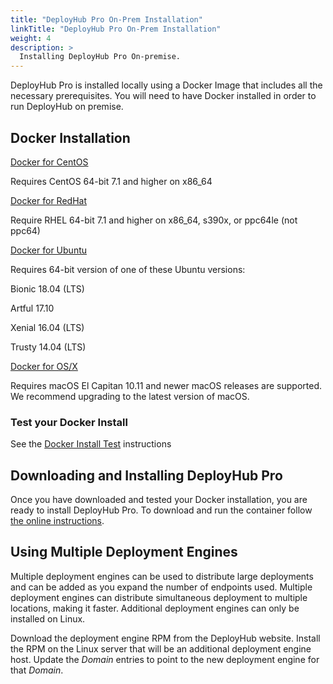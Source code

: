 ```yaml
---
title: "DeployHub Pro On-Prem Installation"
linkTitle: "DeployHub Pro On-Prem Installation"
weight: 4
description: >
  Installing DeployHub Pro On-premise.
---
```

DeployHub Pro is installed locally using a Docker Image that includes all the necessary prerequisites. You will need to have Docker installed in order to run DeployHub on premise.

## Docker Installation

[Docker for CentOS](https://docs.docker.com/install/linux/docker-ce/centos/)

Requires CentOS 64-bit 7.1 and higher on x86\_64

[Docker for RedHat](https://docs.docker.com/install/linux/docker-ee/rhel/)

Require RHEL 64-bit 7.1 and higher on x86\_64, s390x, or ppc64le (not ppc64)

[Docker for Ubuntu](https://docs.docker.com/install/linux/docker-ce/ubuntu/)

Requires 64-bit version of one of these Ubuntu versions:

Bionic 18.04 (LTS)

Artful 17.10

Xenial 16.04 (LTS)

Trusty 14.04 (LTS)

[Docker for OS/X](https://docs.docker.com/docker-for-mac/install/)

Requires macOS El Capitan 10.11 and newer macOS releases are supported. We recommend upgrading to the latest version of macOS.

### Test your Docker Install

See the [Docker Install Test](https://docs.docker.com/get-started/#test-docker-version) instructions

## Downloading and Installing DeployHub Pro

Once you have downloaded and tested your Docker installation, you are ready to install DeployHub Pro. To download and run the container follow [the online instructions](https://www.deployhub.com/deployhub-pro-on-prem-installation/).

## Using Multiple Deployment Engines

Multiple deployment engines can be used to distribute large deployments and can be added as you expand the number of endpoints used. Multiple deployment engines can distribute simultaneous deployment to multiple locations, making it faster. Additional deployment engines can only be installed on Linux.

Download the deployment engine RPM from the DeployHub website. Install the RPM on the Linux server that will be an additional deployment engine host. Update the _Domain_ entries to point to the new deployment engine for that _Domain_.
